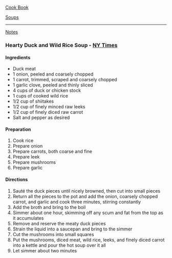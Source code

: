 [Cook Book](https://github.com/vmsmith/CookBook/blob/master/README.md)  

[Soups](https://github.com/vmsmith/CookBook/blob/master/soups.md)  

-----  

[Notes](https://github.com/vmsmith/CookBook/blob/master/notes.md)  

### Hearty Duck and Wild Rice Soup - [NY Times](https://cooking.nytimes.com/recipes/50-hearty-duck-and-wild-rice-soup)   

#### Ingredients 
* Duck meat  
* 1 onion, peeled and coarsely chopped
* 1 carrot, trimmed, scraped and coarsely chopped
* 1 garlic clove, peeled and thinly sliced
* 4 cups of duck or chicken stock  
* 1 cups of cooked wild rice  
* 1/2 cup of shiitakes  
* 1/2 cup of finely minced raw leeks  
* 1/2 cup of finely diced raw carrot
* Salt and pepper as desired


#### Preparation  
1. Cook rice
2. Prepare onion    
3. Prepare carrots, both coarse and fine
4. Prepare leek
5. Prepare mushrooms  
6. Prepare garlic


#### Directions  
1. Sauté the duck pieces until nicely browned, then cut into small pieces  
2. Return all the pieces to the pot and add the onion, coarsely chopped carrot, and garlic and cook three minutes, stirring constantly  
3. Add the broth and bring to the boil   
4. Simmer about one hour, skimming off any scum and fat from the top as it accumulates  
5. Remove and reserve the meaty duck pieces  
6. Strain the liquid into a saucepan and bring to the simmer  
7. Cut the mushrooms into small squares  
8. Put the mushrooms, diced meat, wild rice, leeks, and finely diced carrot into a kettle and pour the hot soup over it all  
9. Let simmer about two minutes  

